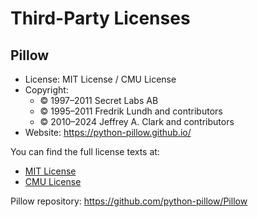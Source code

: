 # Third-Party Licenses

## Pillow
- License: MIT License / CMU License
- Copyright:
  - © 1997–2011 Secret Labs AB
  - © 1995–2011 Fredrik Lundh and contributors
  - © 2010–2024 Jeffrey A. Clark and contributors
- Website: https://python-pillow.github.io/

You can find the full license texts at:
- [MIT License](https://opensource.org/license/mit/)
- [CMU License](https://opensource.org/license/cmu-license/)

Pillow repository: https://github.com/python-pillow/Pillow
